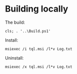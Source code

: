 # Building locally

The build:

`cls; . '..\Build.ps1'`

Install:

`msiexec /i tql.msi /l*v Log.txt`

Uninstall:

`msiexec /x tql.msi /l*v Log.txt`
